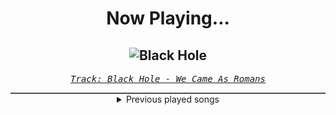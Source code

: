 <div align="center"> 
<h1>Now Playing...</h1>

![Black Hole](https://i.scdn.co/image/ab67616d00001e022aaa9372a6922e6e3575d828)
--
_<samp><a href="https://open.spotify.com/track/1g5Jqwo02PuitYfv19B6Jn">Track: Black Hole - We Came As Romans</a></samp>_

<div style="border: 1px #4B5054 solid"></div>
<details>
  <summary>
    Previous played songs
  </summary>
  <table>
    <thead>
      <tr>
        <th>
          Artist
        </th>
        <th>
          Song
        </th>
        <th>
          Link
        </th>
      </tr>
    </thead>
    <tbody>
      <tr><td>We Came As Romans</td><td>Black Hole</td><td><a href="https://open.spotify.com/track/1g5Jqwo02PuitYfv19B6Jn">https://open.spotify.com/track/1g5Jqwo02PuitYfv19B6Jn</a></td></tr><tr><td>Five Finger Death Punch</td><td>Brighter Side of Grey</td><td><a href="https://open.spotify.com/track/4tW57waWtNZF2CnhQEjPBq">https://open.spotify.com/track/4tW57waWtNZF2CnhQEjPBq</a></td></tr><tr><td>ALPHAMEGA</td><td>No Longer Broken</td><td><a href="https://open.spotify.com/track/0nSLKL3OwqSkjegSsloWSQ">https://open.spotify.com/track/0nSLKL3OwqSkjegSsloWSQ</a></td></tr><tr><td>Disturbed</td><td>Take Back Your Life</td><td><a href="https://open.spotify.com/track/4LQKQgbvePm0LUONqRWyhe">https://open.spotify.com/track/4LQKQgbvePm0LUONqRWyhe</a></td></tr><tr><td>Egypt Central</td><td>Raise the Gates</td><td><a href="https://open.spotify.com/track/6R1TURToULKD3Rlkb7xAL8">https://open.spotify.com/track/6R1TURToULKD3Rlkb7xAL8</a></td></tr><tr><td>Disturbed</td><td>Don't Tell Me (feat. Ann Wilson)</td><td><a href="https://open.spotify.com/track/54gHtLZx6LzToQBuHmIQHc">https://open.spotify.com/track/54gHtLZx6LzToQBuHmIQHc</a></td></tr><tr><td>Five Finger Death Punch</td><td>Top Of The World</td><td><a href="https://open.spotify.com/track/53yqxU2EKKzbuQZEUEVtxc">https://open.spotify.com/track/53yqxU2EKKzbuQZEUEVtxc</a></td></tr><tr><td>Art Of Dying</td><td>Get Through This</td><td><a href="https://open.spotify.com/track/0F8KMhkfi36XfRUUoaD2M0">https://open.spotify.com/track/0F8KMhkfi36XfRUUoaD2M0</a></td></tr><tr><td>Shiro SAGISU</td><td>quincy's craft</td><td><a href="https://open.spotify.com/track/0tnqNundeaHkwHWFegIUDu">https://open.spotify.com/track/0tnqNundeaHkwHWFegIUDu</a></td></tr><tr><td>Shiro SAGISU</td><td>Cometh the hour - avant garde 2023</td><td><a href="https://open.spotify.com/track/2qECI47hHx61BnnEF7E2Xc">https://open.spotify.com/track/2qECI47hHx61BnnEF7E2Xc</a></td></tr><tr><td>Shiro SAGISU</td><td>Invasion</td><td><a href="https://open.spotify.com/track/2tnd8PSXUGwoVX5WY2SU1B">https://open.spotify.com/track/2tnd8PSXUGwoVX5WY2SU1B</a></td></tr><tr><td>Sawano Hiroyuki</td><td>攻響組曲　DEVIL　第三楽章: eXORCiST</td><td><a href="https://open.spotify.com/track/7fOzGo3dEM2Cn8ygMLNJOw">https://open.spotify.com/track/7fOzGo3dEM2Cn8ygMLNJOw</a></td></tr><tr><td>Shiro SAGISU</td><td>Stand Up Be Strong (Pt. I)</td><td><a href="https://open.spotify.com/track/72ipPCGWlVXLbh7rZNwh26">https://open.spotify.com/track/72ipPCGWlVXLbh7rZNwh26</a></td></tr><tr><td>Shiro SAGISU</td><td>"Lucifers Dance" Pt. C_Opus1</td><td><a href="https://open.spotify.com/track/38Xuwj65wMbRQ1o9vod1vc">https://open.spotify.com/track/38Xuwj65wMbRQ1o9vod1vc</a></td></tr><tr><td>Shiro SAGISU</td><td>Stand Up Be Strong (Pt. II)</td><td><a href="https://open.spotify.com/track/5BqFJRaEVRhu8vfaCQM6AE">https://open.spotify.com/track/5BqFJRaEVRhu8vfaCQM6AE</a></td></tr><tr><td>Shiro SAGISU</td><td>1130 TYBW full orchestra choir</td><td><a href="https://open.spotify.com/track/2fu4MJym740h2HZrAglZBW">https://open.spotify.com/track/2fu4MJym740h2HZrAglZBW</a></td></tr><tr><td>Shiro SAGISU</td><td>"Cometh the hour" Pt. A_Opus1</td><td><a href="https://open.spotify.com/track/57NqUiUOWob9xchfsTyHm0">https://open.spotify.com/track/57NqUiUOWob9xchfsTyHm0</a></td></tr><tr><td>BlackY</td><td>Löschen</td><td><a href="https://open.spotify.com/track/2rMaTliflow3inMLEVYDVs">https://open.spotify.com/track/2rMaTliflow3inMLEVYDVs</a></td></tr><tr><td>Shiro SAGISU</td><td>Showing Off</td><td><a href="https://open.spotify.com/track/1bBJYaaUBlgZ3tAK2q4FkD">https://open.spotify.com/track/1bBJYaaUBlgZ3tAK2q4FkD</a></td></tr><tr><td>Shiro SAGISU</td><td>Recollection Ⅰ</td><td><a href="https://open.spotify.com/track/1jyp0TO831FYtzazVBhNGH">https://open.spotify.com/track/1jyp0TO831FYtzazVBhNGH</a></td></tr>
    </tbody>
  </table>
</details>

</div>
